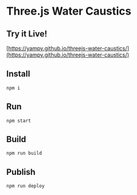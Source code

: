 # Three.js Water Caustics

## Try it Live!
[https://yampy.github.io/threejs-water-caustics/](https://yampy.github.io/threejs-water-caustics/)

## Install
```
npm i
```

## Run
```
npm start
```

## Build
```
npm run build
```

## Publish
```
npm run deploy
```